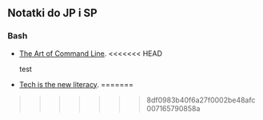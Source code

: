 ## Notatki do JP i SP

### Bash

* [The Art of Command Line](https://github.com/jlevy/the-art-of-command-line/blob/master/README.md).
<<<<<<< HEAD

    test

* [Tech is the new literacy](https://www.learnenough.com/). 
=======
>>>>>>> 8df0983b40f6a27f0002be48afc007165790858a
